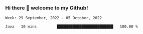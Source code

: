 ### Hi there 👋 welcome to my Github! 

<!--START_SECTION:waka-->
```text
Week: 29 September, 2022 - 05 October, 2022

Java   10 mins         █████████████████████████   100.00 % 
```
<!--END_SECTION:waka-->
